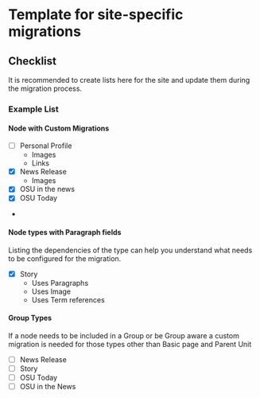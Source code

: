 # Template for site-specific migrations

## Checklist

It is recommended to create lists here for the site and update them during the migration process.

### Example List

#### Node with Custom Migrations

- [ ] Personal Profile
    - Images
    - Links
- [x] News Release
    - Images
- [x] OSU in the news
- [x] OSU Today
-

#### Node types with Paragraph fields

Listing the dependencies of the type can help you understand what needs to be configured for the migration.

- [x] Story
    - Uses Paragraphs
    - Uses Image
    - Uses Term references

#### Group Types

If a node needs to be included in a Group or be Group aware a custom migration is needed for those types other than
Basic page and Parent Unit

- [ ] News Release
- [ ] Story
- [ ] OSU Today
- [ ] OSU in the News
